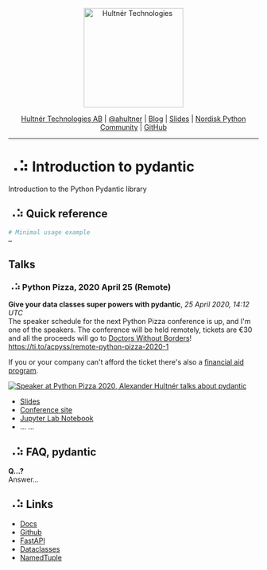 <p align="center">
  <a href="https://hultner.se/"><img src="https://hultner.se/img/logo/logo_black-01.svg" alt="Hultnér Technologies" align="center" width="200"></a>
</p>
<p align="center">
	<a href="https://hultner.se/" rel="nofollow" class="rich-diff-level-one">Hultnér Technologies AB</a> | <a href="https://twitter.com/ahultner" rel="nofollow" class="rich-diff-level-one">@ahultner</a> | <a href="http://alexander.hultner.se" rel="nofollow" class="rich-diff-level-one">Blog</a> | <a href="https://slides.com/hultner/" rel="nofollow" class="rich-diff-level-one">Slides</a> | <a href="https://www.facebook.com/groups/nordiskpython/" rel="nofollow" class="rich-diff-level-one">Nordisk Python Community</a> | <a href="https://github.com/hultner-technologies/pydantic-introduction/" rel="nofollow" class="rich-diff-level-one">GitHub</a>
	<hr>
</p>

# ⠠⠵ Introduction to pydantic
Introduction to the Python Pydantic library

## ⠠⠵ Quick reference

```python
# Minimal usage example
…
```

## Talks
### ⠠⠵ Python Pizza, 2020 April 25 (Remote)
**Give your data classes super powers with pydantic**, _25 April 2020, 14:12 UTC_  
The speaker schedule for the next Python Pizza conference is up, and I'm one of the speakers. The conference will be held remotely, tickets are €30 and all the proceeds will go to [Doctors Without Borders](
https://www.msf.org/)!  
https://ti.to/acpyss/remote-python-pizza-2020-1

If you or your company can't afford the ticket there's also a [financial aid program](https://docs.google.com/forms/d/e/1FAIpQLSeEzqiE9bTCiM2dOQ9Numku2xJHPJKbRj9cqMGqxSD3KVlxOA/viewform).


<!-- <iframe width="560" height="315" src="https://www.youtube.com/embed/LzNBfPVtrPk" frameborder="0" allow="accelerometer; autoplay; encrypted-media; gyroscope; picture-in-picture" allowfullscreen></iframe> -->
[![Speaker at Python Pizza 2020, Alexander Hultnér talks about pydantic](https://img.youtube.com/vi/LzNBfPVtrPk/0.jpg)](https://www.youtube.com/watch?v=LzNBfPVtrPk)

- [Slides](https://slides.com/hultner/)
- [Conference site](https://remote.python.pizza)
- [Jupyter Lab Notebook](…)
- …
…

## ⠠⠵ FAQ, pydantic
**Q…?**  
Answer…


## ⠠⠵ Links
- [Docs](https://pydantic-docs.helpmanual.io)
- [Github](https://github.com/samuelcolvin/pydantic/)
- [FastAPI](https://fastapi.tiangolo.com)
- [Dataclasses](https://docs.python.org/3/library/dataclasses.html)
- [NamedTuple](https://docs.python.org/3/library/typing.html#typing.NamedTuple)
